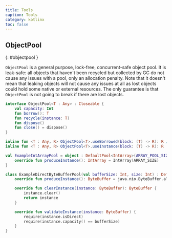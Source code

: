 ```yaml
---
title: Tools
caption: Tools
category: kotlinx
toc: false
---
```


## ObjectPool
{: #objectpool }

`ObjectPool` is a general purpose, lock-free, concurrent-safe object pool. It is leak-safe: all objects that haven't been recycled but collected by GC do not cause any issues with a pool, only an allocation penalty. Note that it doesn't mean that leaking objects will not cause any issues at all as lost objects could hold some native or external resources. The only guarantee is that `ObjectPool` is not going to break
if there are lost objects.

```kotlin
interface ObjectPool<T : Any> : Closeable {
    val capacity: Int
    fun borrow(): T
    fun recycle(instance: T)
    fun dispose()
    fun close() = dispose()
}

inline fun <T : Any, R> ObjectPool<T>.useBorrowed(block: (T) -> R): R // alias of useInstance
inline fun <T : Any, R> ObjectPool<T>.useInstance(block: (T) -> R): R
```

```kotlin
val ExampleIntArrayPool = object : DefaultPool<IntArray>(ARRAY_POOL_SIZE) {
    override fun produceInstance(): IntArray = IntArray(ARRAY_SIZE)
}

class ExampleDirectByteBufferPool(val bufferSize: Int, size: Int) : DefaultPool<ByteBuffer>(size) {
    override fun produceInstance(): ByteBuffer = java.nio.ByteBuffer.allocateDirect(bufferSize)

    override fun clearInstance(instance: ByteBuffer): ByteBuffer {
        instance.clear()
        return instance
    }

    override fun validateInstance(instance: ByteBuffer) {
        require(instance.isDirect)
        require(instance.capacity() == bufferSize)
    }
}
```
